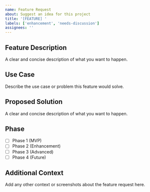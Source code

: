 ```yaml
---
name: Feature Request
about: Suggest an idea for this project
title: '[FEATURE] '
labels: ['enhancement', 'needs-discussion']
assignees: ''
---
```


## Feature Description
A clear and concise description of what you want to happen.

## Use Case
Describe the use case or problem this feature would solve.

## Proposed Solution
A clear and concise description of what you want to happen.

## Phase
- [ ] Phase 1 (MVP)
- [ ] Phase 2 (Enhancement)
- [ ] Phase 3 (Advanced)
- [ ] Phase 4 (Future)

## Additional Context
Add any other context or screenshots about the feature request here.
